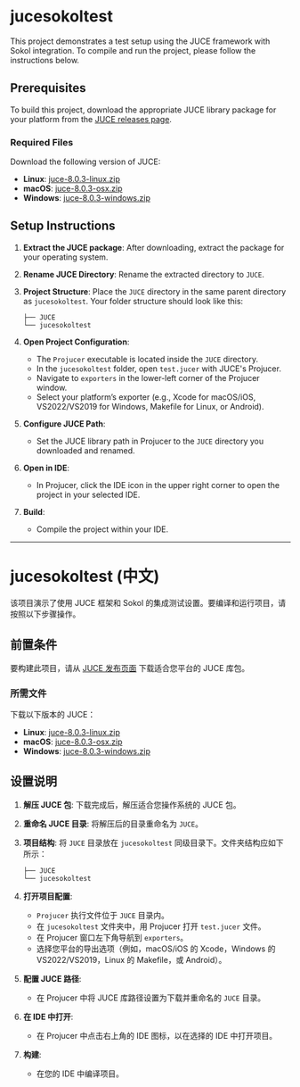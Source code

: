 # jucesokoltest

This project demonstrates a test setup using the JUCE framework with Sokol integration. To compile and run the project, please follow the instructions below.

## Prerequisites

To build this project, download the appropriate JUCE library package for your platform from the [JUCE releases page](https://github.com/juce-framework/JUCE/releases).

### Required Files
Download the following version of JUCE:

- **Linux**: [juce-8.0.3-linux.zip](https://github.com/juce-framework/JUCE/releases/download/8.0.3/juce-8.0.3-linux.zip)
- **macOS**: [juce-8.0.3-osx.zip](https://github.com/juce-framework/JUCE/releases/download/8.0.3/juce-8.0.3-osx.zip)
- **Windows**: [juce-8.0.3-windows.zip](https://github.com/juce-framework/JUCE/releases/download/8.0.3/juce-8.0.3-windows.zip)

## Setup Instructions

1. **Extract the JUCE package**: After downloading, extract the package for your operating system.
  
2. **Rename JUCE Directory**: Rename the extracted directory to `JUCE`.

3. **Project Structure**: Place the `JUCE` directory in the same parent directory as `jucesokoltest`. Your folder structure should look like this:

    ```
    ├── JUCE
    └── jucesokoltest
    ```

4. **Open Project Configuration**:
   - The `Projucer` executable is located inside the `JUCE` directory.
   - In the `jucesokoltest` folder, open `test.jucer` with JUCE's Projucer.
   - Navigate to `exporters` in the lower-left corner of the Projucer window.
   - Select your platform’s exporter (e.g., Xcode for macOS/iOS, VS2022/VS2019 for Windows, Makefile for Linux, or Android).

5. **Configure JUCE Path**:
   - Set the JUCE library path in Projucer to the `JUCE` directory you downloaded and renamed.
  
6. **Open in IDE**:
   - In Projucer, click the IDE icon in the upper right corner to open the project in your selected IDE.
   
7. **Build**:
   - Compile the project within your IDE.

---

# jucesokoltest (中文)

该项目演示了使用 JUCE 框架和 Sokol 的集成测试设置。要编译和运行项目，请按照以下步骤操作。

## 前置条件

要构建此项目，请从 [JUCE 发布页面](https://github.com/juce-framework/JUCE/releases) 下载适合您平台的 JUCE 库包。

### 所需文件
下载以下版本的 JUCE：

- **Linux**: [juce-8.0.3-linux.zip](https://github.com/juce-framework/JUCE/releases/download/8.0.3/juce-8.0.3-linux.zip)
- **macOS**: [juce-8.0.3-osx.zip](https://github.com/juce-framework/JUCE/releases/download/8.0.3/juce-8.0.3-osx.zip)
- **Windows**: [juce-8.0.3-windows.zip](https://github.com/juce-framework/JUCE/releases/download/8.0.3/juce-8.0.3-windows.zip)

## 设置说明

1. **解压 JUCE 包**: 下载完成后，解压适合您操作系统的 JUCE 包。

2. **重命名 JUCE 目录**: 将解压后的目录重命名为 `JUCE`。

3. **项目结构**: 将 `JUCE` 目录放在 `jucesokoltest` 同级目录下。文件夹结构应如下所示：

    ```
    ├── JUCE
    └── jucesokoltest
    ```

4. **打开项目配置**:
   - `Projucer` 执行文件位于 `JUCE` 目录内。
   - 在 `jucesokoltest` 文件夹中，用 Projucer 打开 `test.jucer` 文件。
   - 在 Projucer 窗口左下角导航到 `exporters`。
   - 选择您平台的导出选项（例如，macOS/iOS 的 Xcode，Windows 的 VS2022/VS2019，Linux 的 Makefile，或 Android）。

5. **配置 JUCE 路径**:
   - 在 Projucer 中将 JUCE 库路径设置为下载并重命名的 `JUCE` 目录。

6. **在 IDE 中打开**:
   - 在 Projucer 中点击右上角的 IDE 图标，以在选择的 IDE 中打开项目。

7. **构建**:
   - 在您的 IDE 中编译项目。
